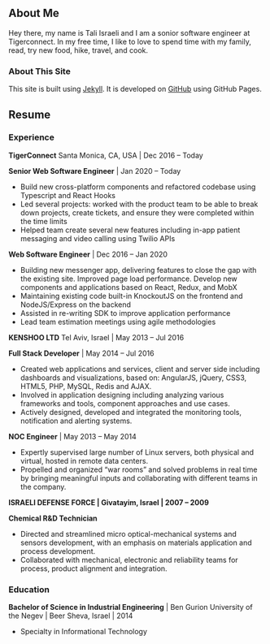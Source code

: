 ## About Me

Hey there, my name is Tali Israeli and I am a sonior software engineer at Tigerconnect. In my free time, I like to love to spend time with my family, read, try new food, hike, travel, and cook.


### About This Site

This site is built using [Jekyll](https://jekyllrb.com/). It is developed on [GitHub](https://pages.github.com/) using GitHub Pages.

## Resume

### Experience

**TigerConnect** Santa Monica, CA, USA |  Dec 2016 – Today

**Senior Web Software Engineer** | Jan 2020 – Today
- Build new cross-platform components and refactored codebase using Typescript and React Hooks
- Led several projects: worked with the product team to be able to break down projects, create tickets, and ensure they were completed within the time limits
- Helped team create several new features including in-app patient messaging and video calling using Twilio APIs

**Web Software Engineer** | Dec 2016 – Jan 2020
- Building new messenger app, delivering features to close the gap with the existing site. Improved page load performance. Develop new components and applications based on React, Redux, and MobX
- Maintaining existing code built-in KnockoutJS on the frontend and NodeJS/Express on the backend
- Assisted in re-writing SDK to improve application performance
- Lead team estimation meetings using agile methodologies

**KENSHOO LTD** Tel Aviv, Israel | May 2013 – Jul 2016

**Full Stack Developer** | May 2014 – Jul 2016
- Created web applications and services, client and server side including dashboards and visualizations, based on: AngularJS, jQuery, CSS3, HTML5, PHP, MySQL, Redis and AJAX.
- Involved in application designing including analyzing various frameworks and tools, component approaches and use cases.
- Actively designed, developed and integrated the monitoring tools, notification and alerting systems.


**NOC Engineer** | May 2013 – May 2014
- Expertly supervised large number of Linux servers, both physical and virtual, hosted in remote data centers.
- Propelled and organized “war rooms” and solved problems in real time by bringing meaningful inputs and collaborating with different teams in the company.

**ISRAELI DEFENSE FORCE | Givatayim, Israel | 2007 – 2009**

**Chemical R&D Technician**
- Directed and streamlined micro optical-mechanical systems and sensors development, with an emphasis on materials application and process development.
- Collaborated with mechanical, electronic and reliability teams for process, product alignment and integration.



### Education

**Bachelor of Science in Industrial Engineering** | Ben Gurion University of the Negev | Beer Sheva, Israel | 2014
- Specialty in Informational Technology
